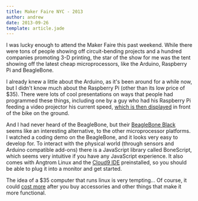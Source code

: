 ```yaml
---
title: Maker Faire NYC - 2013
author: andrew
date: 2013-09-26
template: article.jade
---
```


I was lucky enough to attend the Maker Faire this past weekend. While there were tons of people showing off circuit-bending projects and a hundred companies promoting 3-D printing, the star of the show for me was the tent showing off the latest cheap microprocessors, like the Arduino, Raspberry Pi and BeagleBone.

I already knew a little about the Arduino, as it's been around for a while now, but I didn't know much about the Raspberry Pi (other than its low price of $35). There were lots of cool presentations on ways that people had programmed these things, including one by a guy who had his Raspberry Pi feeding a video projector his current speed, [which is then displayed](http://techcrunch.com/2013/03/20/the-raspberry-pi-dynamic-headlight-can-tell-you-how-fast-youre-cycling/) in front of the bike on the ground.

And I had never heard of the BeagleBone, but their [BeagleBone Black](http://beagleboard.org/Products/BeagleBone+Black) seems like an interesting alternative, to the other microprocessor platforms. I watched a coding demo on the BeagleBone, and it looks very easy to develop for. To interact with the physical world (through sensors and Arduino compatible add-ons) there is a JavaScript library called BoneScript, which seems very intuitive if you have any JavaScript experience. It also comes with Angtrom Linux and the [Cloud9 IDE](https://c9.io) preinstalled, so you should be able to plug it into a monitor and get started.

The idea of a $35 computer that runs linux is very tempting... Of course, it could [cost more](http://www.zdnet.com/raspberry-pi-how-i-spent-almost-150-on-a-35-computer-7000020574/) after you buy accessories and other things that make it more functional.